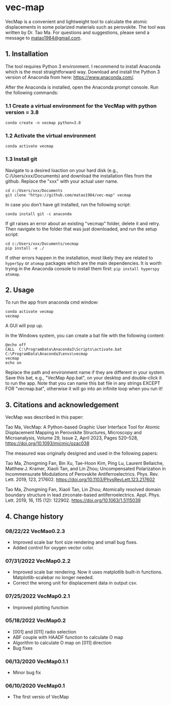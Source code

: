 # vec-map
VecMap is a convenient and lightweight tool to calculate the atomic displacements in some polarized materials such as perovskite. The tool was written by Dr. Tao Ma. For questions and suggestions, please send a message to matao1984@gmail.com.

## 1. Installation
The tool requires Python 3 environment. I recommend to install Anaconda which is the most straightforward way. Download and install the Python 3 version of Anaconda from here: https://www.anaconda.com/.

After the Anaconda is installed, open the Anaconda prompt console. Run the following commands:

### 1.1 Create a virtual environment for the VecMap with python version = 3.8
```
conda create -n vecmap python=3.8
```
### 1.2 Activate the virtual environment
```
conda activate vecmap
```
### 1.3 Install git 
Navigate to a desired loaction on your hard disk (e.g., C:/Users/xxx/Documents) and download the installation files from the github. Replace the "xxx" with your actual user name.
```
cd c:/Users/xxx/Documents
git clone "https://github.com/matao1984/vec-map" vecmap
```

In case you don't have git installed, run the following script:

```
conda install git -c anaconda
```

If git raises an error about an existing "vecmap" folder, delete it and retry.
Then navigate to the folder that was just downloaded, and run the setup script:

```
cd c:/Users/xxx/Documents/vecmap
pip install -e ./
```

If other errors happen in the installation, most likely they are related to ``hyperSpy`` or ``atomap`` packages which are the main dependencies. It is worth trying in the Anaconda console to install them first: ``pip install hyperspy atomap``.

## 2. Usage
To run the app from anaconda cmd window:

```
conda activate vecmap
vecmap
```

A GUI will pop up.

In the Windows system, you can create a bat file with the following content:

```
@echo off
CALL  C:\ProgramData\Anaconda3\Scripts\activate.bat C:\ProgramData\Anaconda3\envs\vecmap
vecmap
echo on 
```

Replace the path and environment name if they are different in your system. Save this bat, e.g., "VecMap App.bat", on your desktop and double-click it to run the app. Note that you can name this bat file in any strings EXCEPT FOR "vecmap.bat", otherwise it will go into an infinite loop when you run it!

## 3. Citations and acknowledgement
VecMap was described in this paper:

Tao Ma, VecMap: A Python-based Graphic User Interface Tool for Atomic Displacement Mapping in Perovskite Structures, Microscopy and Microanalysis, Volume 29, Issue 2, April 2023, Pages 520–528, https://doi.org/10.1093/micmic/ozac038

The measured was originally designed and used in the following papers:

Tao Ma, Zhongming Fan, Bin Xu, Tae-Hoon Kim, Ping Lu, Laurent Bellaiche, Matthew J. Kramer, Xiaoli Tan, and Lin Zhou; Uncompensated Polarization in Incommensurate Modulations of Perovskite Antiferroelectrics. 
Phys. Rev. Lett. 2019, 123, 217602. https://doi.org/10.1103/PhysRevLett.123.217602

Tao Ma, Zhongming Fan, Xiaoli Tan, Lin Zhou; Atomically resolved domain boundary structure in lead zirconate-based antiferroelectrics. Appl. Phys. Lett. 2019, 16, 115 (12): 122902. https://doi.org/10.1063/1.5115039
## 4. Change history
### 08/22/22 VecMao0.2.3
- Improved scale bar font size rendering and small bug fixes.
- Added control for oxygen vector color.
### 07/31/2022 VecMap0.2.2
- Improved scale bar rendering. Now it uses matplotlib built-in functions. Matplotlib-scalebar no longer needed.
- Correct the wrong unit for displacement data in output csv.
### 07/25/2022 VecMap0.2.1
- Improved plotting function
### 05/18/2022 VecMap0.2
- [001] and [011] radio selection
- ABF couple with HAADF function to calculate O map
- Algorithm to calculate O map on [011] direction
- Bug fixes
### 06/13/2020 VecMap0.1.1
- Minor bug fix
### 06/10/2020 VecMap0.1
- The first versio of VecMap
